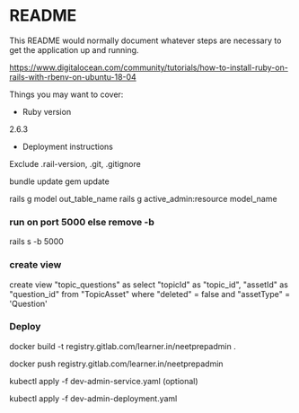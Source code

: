 # README

This README would normally document whatever steps are necessary to get the
application up and running.

https://www.digitalocean.com/community/tutorials/how-to-install-ruby-on-rails-with-rbenv-on-ubuntu-18-04

Things you may want to cover:

* Ruby version

2.6.3

* Deployment instructions

Exclude .rail-version, .git, .gitignore

bundle update
gem update

rails g model out_table_name
rails g active_admin:resource model_name

### run on port 5000 else remove -b
rails s -b 5000 

### create view 
create view "topic_questions" as select "topicId" as "topic_id", "assetId" as "question_id" from "TopicAsset" where "deleted" = false and "assetType" = 'Question'

### Deploy

docker build -t registry.gitlab.com/learner.in/neetprepadmin .

docker push registry.gitlab.com/learner.in/neetprepadmin

kubectl apply -f dev-admin-service.yaml (optional)

kubectl apply -f dev-admin-deployment.yaml